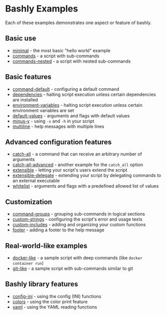 # Bashly Examples

Each of these examples demonstrates one aspect or feature of bashly.

## Basic use

- [minimal](minimal#readme) - the most basic "hello world" example
- [commands](commands#readme) - a script with sub-commands
- [commands-nested](commands-nested#readme) - a script with nested sub-commands

## Basic features

- [command-default](command-default#readme) - configuring a default command
- [dependencies](dependencies#readme) - halting script execution unless certain dependencies are installed
- [environment-variables](environment-variables#readme) - halting script execution unless certain environment variables are set
- [default-values](default-values#readme) - arguments and flags with default values
- [minus-v](minus-v#readme) - using `-v` and `-h` in your script
- [multiline](multiline#readme) - help messages with multiple lines

## Advanced configuration features

- [catch-all](catch-all#readme) - a command that can receive an arbitrary number of arguments
- [catch-all-advanced](catch-all-advanced#readme) - another example for the `catch_all` option
- [extensible](extensible#readme) - letting your script's users extend the script
- [extensible-delegate](extensible-delegate#readme) - extending your script by delegating commands to an external executable
- [whitelist](whitelist#readme) - arguments and flags with a predefined allowed list of values

## Customization

- [command-groups](command-groups#readme) - grouping sub-commands in logical sections
- [custom-strings](custom-strings#readme) - configuring the script's error and usage texts
- [custom-includes](custom-includes#readme) - adding and organizing your custom functions
- [footer](footer#readme) - adding a footer to the help message

## Real-world-like examples

- [docker-like](docker-like#readme) - a sample script with deep commands (like `docker container run`)
- [git-like](git-like#readme) - a sample script with sub-commands similar to git

## Bashly library features

- [config-ini](config-ini#readme) - using the config (INI) functions
- [colors](colors#readme) - using the color print feature
- [yaml](yaml#readme) - using the YAML reading functions
